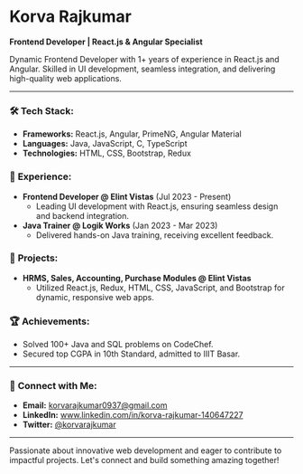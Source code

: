 # Korva Rajkumar

**Frontend Developer | React.js & Angular Specialist**

Dynamic Frontend Developer with 1+ years of experience in React.js and Angular. Skilled in UI development, seamless integration, and delivering high-quality web applications.

---

### 🛠️ **Tech Stack:**
- **Frameworks:** React.js, Angular, PrimeNG, Angular Material
- **Languages:** Java, JavaScript, C, TypeScript
- **Technologies:** HTML, CSS, Bootstrap, Redux

### 🌟 **Experience:**
- **Frontend Developer @ Elint Vistas** (Jul 2023 - Present)
  - Leading UI development with React.js, ensuring seamless design and backend integration.
- **Java Trainer @ Logik Works** (Jan 2023 - Mar 2023)
  - Delivered hands-on Java training, receiving excellent feedback.

### 🚀 **Projects:**
- **HRMS, Sales, Accounting, Purchase Modules @ Elint Vistas**
  - Utilized React.js, Redux, HTML, CSS, JavaScript, and Bootstrap for dynamic, responsive web apps.

### 🏆 **Achievements:**
- Solved 100+ Java and SQL problems on CodeChef.
- Secured top CGPA in 10th Standard, admitted to IIIT Basar.

---

### 🔗 **Connect with Me:**
- **Email:** [korvarajkumar0937@gmail.com](mailto:korvarajkumar0937@gmail.com)
- **LinkedIn:** www.linkedin.com/in/korva-rajkumar-140647227
- **Twitter:** [@korvarajkumar](https://twitter.com/korvarajkumar)

---

Passionate about innovative web development and eager to contribute to impactful projects. Let's connect and build something amazing together!

